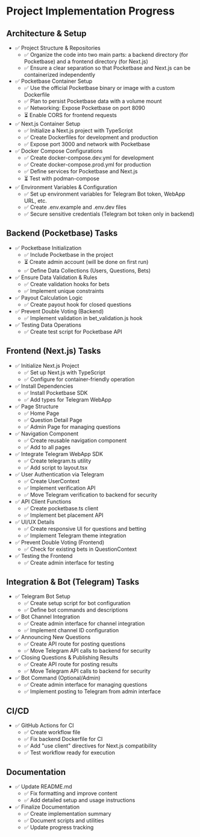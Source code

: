# Project Implementation Progress

## Architecture & Setup
- ✅ Project Structure & Repositories
  - ✅ Organize the code into two main parts: a backend directory (for Pocketbase) and a frontend directory (for Next.js)
  - ✅ Ensure a clear separation so that Pocketbase and Next.js can be containerized independently
- ✅ Pocketbase Container Setup
  - ✅ Use the official Pocketbase binary or image with a custom Dockerfile
  - ✅ Plan to persist Pocketbase data with a volume mount
  - ✅ Networking: Expose Pocketbase on port 8090
  - ⏳ Enable CORS for frontend requests
- ✅ Next.js Container Setup
  - ✅ Initialize a Next.js project with TypeScript
  - ✅ Create Dockerfiles for development and production
  - ✅ Expose port 3000 and network with Pocketbase
- ✅ Docker Compose Configurations
  - ✅ Create docker-compose.dev.yml for development
  - ✅ Create docker-compose.prod.yml for production
  - ✅ Define services for Pocketbase and Next.js
  - ⏳ Test with podman-compose
- ✅ Environment Variables & Configuration
  - ✅ Set up environment variables for Telegram Bot token, WebApp URL, etc.
  - ✅ Create .env.example and .env.dev files
  - ✅ Secure sensitive credentials (Telegram bot token only in backend)

## Backend (Pocketbase) Tasks
- ✅ Pocketbase Initialization
  - ✅ Include Pocketbase in the project
  - ⏳ Create admin account (will be done on first run)
  - ✅ Define Data Collections (Users, Questions, Bets)
- ✅ Ensure Data Validation & Rules
  - ✅ Create validation hooks for bets
  - ✅ Implement unique constraints
- ✅ Payout Calculation Logic
  - ✅ Create payout hook for closed questions
- ✅ Prevent Double Voting (Backend)
  - ✅ Implement validation in bet_validation.js hook
- ✅ Testing Data Operations
  - ✅ Create test script for Pocketbase API

## Frontend (Next.js) Tasks
- ✅ Initialize Next.js Project
  - ✅ Set up Next.js with TypeScript
  - ✅ Configure for container-friendly operation
- ✅ Install Dependencies
  - ✅ Install Pocketbase SDK
  - ✅ Add types for Telegram WebApp
- ✅ Page Structure
  - ✅ Home Page
  - ✅ Question Detail Page
  - ✅ Admin Page for managing questions
- ✅ Navigation Component
  - ✅ Create reusable navigation component
  - ✅ Add to all pages
- ✅ Integrate Telegram WebApp SDK
  - ✅ Create telegram.ts utility
  - ✅ Add script to layout.tsx
- ✅ User Authentication via Telegram
  - ✅ Create UserContext
  - ✅ Implement verification API
  - ✅ Move Telegram verification to backend for security
- ✅ API Client Functions
  - ✅ Create pocketbase.ts client
  - ✅ Implement bet placement API
- ✅ UI/UX Details
  - ✅ Create responsive UI for questions and betting
  - ✅ Implement Telegram theme integration
- ✅ Prevent Double Voting (Frontend)
  - ✅ Check for existing bets in QuestionContext
- ✅ Testing the Frontend
  - ✅ Create admin interface for testing

## Integration & Bot (Telegram) Tasks
- ✅ Telegram Bot Setup
  - ✅ Create setup script for bot configuration
  - ✅ Define bot commands and descriptions
- ✅ Bot Channel Integration
  - ✅ Create admin interface for channel integration
  - ✅ Implement channel ID configuration
- ✅ Announcing New Questions
  - ✅ Create API route for posting questions
  - ✅ Move Telegram API calls to backend for security
- ✅ Closing Questions & Publishing Results
  - ✅ Create API route for posting results
  - ✅ Move Telegram API calls to backend for security
- ✅ Bot Command (Optional/Admin)
  - ✅ Create admin interface for managing questions
  - ✅ Implement posting to Telegram from admin interface

## CI/CD
- ✅ GitHub Actions for CI
  - ✅ Create workflow file
  - ✅ Fix backend Dockerfile for CI
  - ✅ Add "use client" directives for Next.js compatibility
  - ✅ Test workflow ready for execution

## Documentation
- ✅ Update README.md
  - ✅ Fix formatting and improve content
  - ✅ Add detailed setup and usage instructions
- ✅ Finalize Documentation
  - ✅ Create implementation summary
  - ✅ Document scripts and utilities
  - ✅ Update progress tracking
